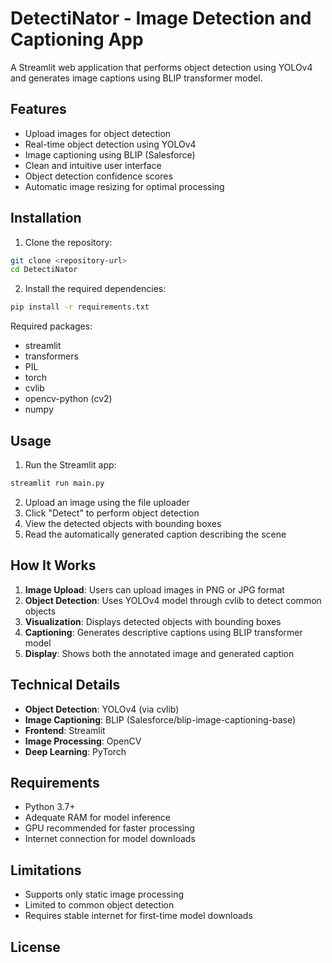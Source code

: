 # DetectiNator - Image Detection and Captioning App

A Streamlit web application that performs object detection using YOLOv4 and generates image captions using BLIP transformer model.

## Features

- Upload images for object detection
- Real-time object detection using YOLOv4
- Image captioning using BLIP (Salesforce)
- Clean and intuitive user interface
- Object detection confidence scores
- Automatic image resizing for optimal processing

## Installation

1. Clone the repository:
```bash
git clone <repository-url>
cd DetectiNator
```

2. Install the required dependencies:
```bash
pip install -r requirements.txt
```

Required packages:
- streamlit
- transformers
- PIL
- torch
- cvlib
- opencv-python (cv2)
- numpy

## Usage

1. Run the Streamlit app:
```bash
streamlit run main.py
```

2. Upload an image using the file uploader
3. Click "Detect" to perform object detection
4. View the detected objects with bounding boxes
5. Read the automatically generated caption describing the scene

## How It Works

1. **Image Upload**: Users can upload images in PNG or JPG format
2. **Object Detection**: Uses YOLOv4 model through cvlib to detect common objects
3. **Visualization**: Displays detected objects with bounding boxes
4. **Captioning**: Generates descriptive captions using BLIP transformer model
5. **Display**: Shows both the annotated image and generated caption

## Technical Details

- **Object Detection**: YOLOv4 (via cvlib)
- **Image Captioning**: BLIP (Salesforce/blip-image-captioning-base)
- **Frontend**: Streamlit
- **Image Processing**: OpenCV
- **Deep Learning**: PyTorch

## Requirements

- Python 3.7+
- Adequate RAM for model inference
- GPU recommended for faster processing
- Internet connection for model downloads

## Limitations

- Supports only static image processing
- Limited to common object detection
- Requires stable internet for first-time model downloads

## License
